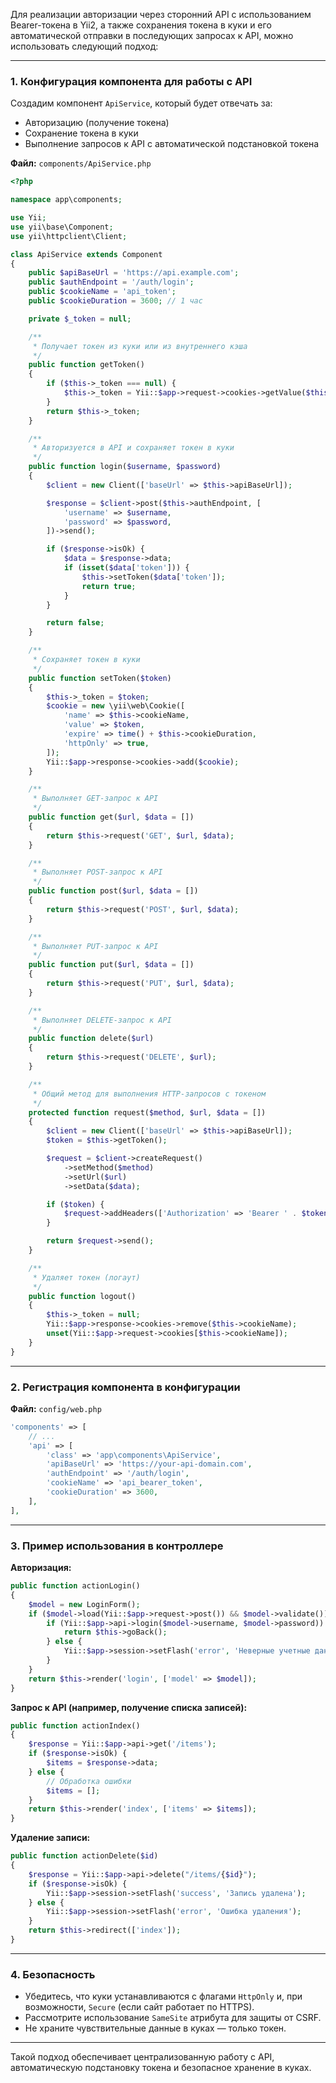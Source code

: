 Для реализации авторизации через сторонний API с использованием Bearer-токена в Yii2, а также сохранения токена в куки и его автоматической отправки в последующих запросах к API, можно использовать следующий подход:

---

### 1. **Конфигурация компонента для работы с API**

Создадим компонент `ApiService`, который будет отвечать за:

- Авторизацию (получение токена)
- Сохранение токена в куки
- Выполнение запросов к API с автоматической подстановкой токена

**Файл:** `components/ApiService.php`

```php
<?php

namespace app\components;

use Yii;
use yii\base\Component;
use yii\httpclient\Client;

class ApiService extends Component
{
    public $apiBaseUrl = 'https://api.example.com';
    public $authEndpoint = '/auth/login';
    public $cookieName = 'api_token';
    public $cookieDuration = 3600; // 1 час

    private $_token = null;

    /**
     * Получает токен из куки или из внутреннего кэша
     */
    public function getToken()
    {
        if ($this->_token === null) {
            $this->_token = Yii::$app->request->cookies->getValue($this->cookieName);
        }
        return $this->_token;
    }

    /**
     * Авторизуется в API и сохраняет токен в куки
     */
    public function login($username, $password)
    {
        $client = new Client(['baseUrl' => $this->apiBaseUrl]);

        $response = $client->post($this->authEndpoint, [
            'username' => $username,
            'password' => $password,
        ])->send();

        if ($response->isOk) {
            $data = $response->data;
            if (isset($data['token'])) {
                $this->setToken($data['token']);
                return true;
            }
        }

        return false;
    }

    /**
     * Сохраняет токен в куки
     */
    public function setToken($token)
    {
        $this->_token = $token;
        $cookie = new \yii\web\Cookie([
            'name' => $this->cookieName,
            'value' => $token,
            'expire' => time() + $this->cookieDuration,
            'httpOnly' => true,
        ]);
        Yii::$app->response->cookies->add($cookie);
    }

    /**
     * Выполняет GET-запрос к API
     */
    public function get($url, $data = [])
    {
        return $this->request('GET', $url, $data);
    }

    /**
     * Выполняет POST-запрос к API
     */
    public function post($url, $data = [])
    {
        return $this->request('POST', $url, $data);
    }

    /**
     * Выполняет PUT-запрос к API
     */
    public function put($url, $data = [])
    {
        return $this->request('PUT', $url, $data);
    }

    /**
     * Выполняет DELETE-запрос к API
     */
    public function delete($url)
    {
        return $this->request('DELETE', $url);
    }

    /**
     * Общий метод для выполнения HTTP-запросов с токеном
     */
    protected function request($method, $url, $data = [])
    {
        $client = new Client(['baseUrl' => $this->apiBaseUrl]);
        $token = $this->getToken();

        $request = $client->createRequest()
            ->setMethod($method)
            ->setUrl($url)
            ->setData($data);

        if ($token) {
            $request->addHeaders(['Authorization' => 'Bearer ' . $token]);
        }

        return $request->send();
    }

    /**
     * Удаляет токен (логаут)
     */
    public function logout()
    {
        $this->_token = null;
        Yii::$app->response->cookies->remove($this->cookieName);
        unset(Yii::$app->request->cookies[$this->cookieName]);
    }
}
```

---

### 2. **Регистрация компонента в конфигурации**

**Файл:** `config/web.php`

```php
'components' => [
    // ...
    'api' => [
        'class' => 'app\components\ApiService',
        'apiBaseUrl' => 'https://your-api-domain.com',
        'authEndpoint' => '/auth/login',
        'cookieName' => 'api_bearer_token',
        'cookieDuration' => 3600,
    ],
],
```

---

### 3. **Пример использования в контроллере**

**Авторизация:**

```php
public function actionLogin()
{
    $model = new LoginForm();
    if ($model->load(Yii::$app->request->post()) && $model->validate()) {
        if (Yii::$app->api->login($model->username, $model->password)) {
            return $this->goBack();
        } else {
            Yii::$app->session->setFlash('error', 'Неверные учетные данные');
        }
    }
    return $this->render('login', ['model' => $model]);
}
```

**Запрос к API (например, получение списка записей):**

```php
public function actionIndex()
{
    $response = Yii::$app->api->get('/items');
    if ($response->isOk) {
        $items = $response->data;
    } else {
        // Обработка ошибки
        $items = [];
    }
    return $this->render('index', ['items' => $items]);
}
```

**Удаление записи:**

```php
public function actionDelete($id)
{
    $response = Yii::$app->api->delete("/items/{$id}");
    if ($response->isOk) {
        Yii::$app->session->setFlash('success', 'Запись удалена');
    } else {
        Yii::$app->session->setFlash('error', 'Ошибка удаления');
    }
    return $this->redirect(['index']);
}
```

---

### 4. **Безопасность**

- Убедитесь, что куки устанавливаются с флагами `HttpOnly` и, при возможности, `Secure` (если сайт работает по HTTPS).
- Рассмотрите использование `SameSite` атрибута для защиты от CSRF.
- Не храните чувствительные данные в куках — только токен.

---

Такой подход обеспечивает централизованную работу с API, автоматическую подстановку токена и безопасное хранение в куках.